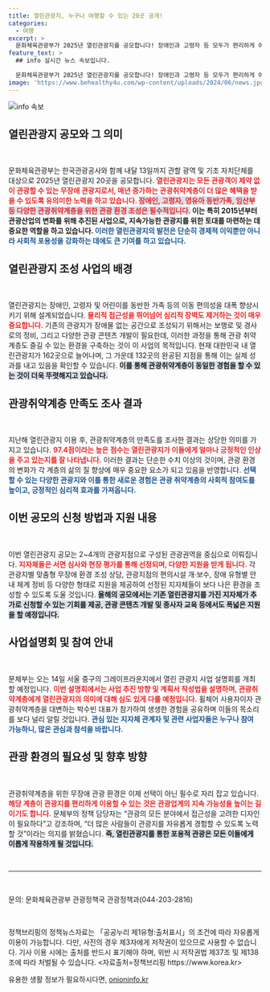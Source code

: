 ```yaml
---
title: 열린관광지, 누구나 여행할 수 있는 20곳 공개!
categories:
  - 여행
excerpt: >
  문화체육관광부가 2025년 열린관광지를 공모합니다! 장애인과 고령자 등 모두가 편리하게 여행할 수 있는 관광지를 찾습니다. 새로운 관광 환경을 만들고, 포용적인 여행 경험을 선사할 기회를 놓치지 마세요!
feature_text: >
  ## info 실시간 뉴스 속보입니다.

  문화체육관광부가 2025년 열린관광지를 공모합니다! 장애인과 고령자 등 모두가 편리하게 여행할 수 있는 관광지를 찾습니다. 새로운 관광 환경을 만들고, 포용적인 여행 경험을 선사할 기회를 놓치지 마세요!
image: 'https://www.behealthy4u.com/wp-content/uploads/2024/06/news.jpg'
---
```


<p><img src="https://www.behealthy4u.com/wp-content/uploads/2024/06/news.jpg" alt="info 속보" /></p>

<h2 data-ke-size="size26">열린관광지 공모와 그 의미</h2>

<p data-ke-size="size16">&nbsp;</p>

<p>문화체육관광부는 한국관광공사와 함께 내달 13일까지 관할 광역 및 기초 자치단체를 대상으로 2025년 열린관광지 20곳을 공모합니다. <b><span style="color: #ee2323;">열린관광지는 모든 관광객이 제약 없이 관광할 수 있는 무장애 관광지로서,<b> 매년 증가하는 관광취약계층이 더 많은 혜택을 받을 수 있도록 유의미한 노력을 하고 있습니다. <b><span style="background-color: #21538527;">장애인, 고령자, 영유아 동반가족, 임산부 등 다양한 관광취약계층을 위한 관광 환경 조성은 필수적입니다.</b></span></b> 이는 특히 2015년부터 관광산업의 변화를 위해 추진된 사업으로, 지속가능한 관광지를 위한 토대를 마련하는 데 중요한 역할을 하고 있습니다. <b><span style="color: #1a5490;">이러한 열린관광지의 발전은 단순히 경제적 이익뿐만 아니라 사회적 포용성을 강화하는 데에도 큰 기여를 하고 있습니다.</b></span></b></p>

<h2 data-ke-size="size26">열린관광지 조성 사업의 배경</h2>

<p data-ke-size="size16">&nbsp;</p>

<p>열린관광지는 장애인, 고령자 및 어린이를 동반한 가족 등의 이동 편의성을 대폭 향상시키기 위해 설계되었습니다. <b><span style="color: #ee2323;">물리적 접근성을 뛰어넘어 심리적 장벽도 제거하는 것이 매우 중요합니다.</b></span></b> 기존의 관광지가 장애물 없는 공간으로 조성되기 위해서는 보행로 및 경사로의 정비, 그리고 다양한 관광 콘텐츠 개발이 필요한데, 이러한 과정을 통해 관광 취약계층도 즐길 수 있는 환경을 구축하는 것이 이 사업의 목적입니다. 현재 대한민국 내 열린관광지가 162곳으로 늘어나며, 그 가운데 132곳의 완공된 지점을 통해 이는 실제 성과를 내고 있음을 확인할 수 있습니다. <b><span style="background-color: #21538527;">이를 통해 관광취약계층이 동일한 경험을 할 수 있는 것이 더욱 뚜렷해지고 있습니다.</b></span></b></p>

<h2 data-ke-size="size26">관광취약계층 만족도 조사 결과</h2>

<p data-ke-size="size16">&nbsp;</p>

<p>지난해 열린관광지 이용 후, 관광취약계층의 만족도를 조사한 결과는 상당한 의미를 가지고 있습니다. <b><span style="color: #ee2323;">97.4점이라는 높은 점수는 열린관광지가 이들에게 얼마나 긍정적인 인상을 주고 있는지를 잘 나타냅니다.</b></span></b> 이러한 결과는 단순한 수치 이상의 것이며, 관광 환경의 변화가 각 계층의 삶의 질 향상에 매우 중요한 요소가 되고 있음을 반영합니다. <b><span style="color: #1a5490;">선택할 수 있는 다양한 관광지와 이를 통한 새로운 경험은 관광 취약계층의 사회적 참여도를 높이고, 긍정적인 심리적 효과를 가져옵니다.</b></span></b> </p>

<h2 data-ke-size="size26">이번 공모의 신청 방법과 지원 내용</h2>

<p data-ke-size="size16">&nbsp;</p>

<p>이번 열린관광지 공모는 2~4개의 관광지점으로 구성된 관광권역을 중심으로 이뤄집니다. <b><span style="color: #ee2323;">지자체들은 서면 심사와 현장 평가를 통해 선정되며, 다양한 지원을 받게 됩니다.</b></span></b> 각 관광지별 맞춤형 무장애 환경 조성 상담, 관광지점의 편의시설 개·보수, 장애 유형별 안내 체계 정비 등 다양한 형태로 지원을 제공하여 선정된 지자체들이 보다 나은 환경을 조성할 수 있도록 도울 것입니다. <b><span style="background-color: #21538527;">올해의 공모에서는 기존 열린관광지를 가진 지자체가 추가로 신청할 수 있는 기회를 제공, 관광 콘텐츠 개발 및 종사자 교육 등에서도 폭넓은 지원을 할 예정입니다.</b></span></b> </p>

<h2 data-ke-size="size26">사업설명회 및 참여 안내</h2>

<p data-ke-size="size16">&nbsp;</p>

<p>문체부는 오는 14일 서울 중구의 그레이프라운지에서 열린 관광지 사업 설명회를 개최할 예정입니다. <b><span style="color: #ee2323;">이번 설명회에서는 사업 추진 방향 및 계획서 작성법을 설명하며, 관광취약계층에게 열린관광지의 의미에 대해 심도 있게 다룰 예정입니다.</b></span></b> 휠체어 사용자이자 관광취약계층을 대변하는 박수빈 대표가 참가하여 생생한 경험을 공유하며 이들의 목소리를 보다 널리 알릴 것입니다. <b><span style="color: #1a5490;">관심 있는 지자체 관계자 및 관련 사업자들은 누구나 참여 가능하니, 많은 관심과 참석을 바랍니다.</b></span></b></p>

<h2 data-ke-size="size26">관광 환경의 필요성 및 향후 방향</h2>

<p data-ke-size="size16">&nbsp;</p>

<p>관광취약계층을 위한 무장애 관광 환경은 이제 선택이 아닌 필수로 자리 잡고 있습니다. <b><span style="color: #ee2323;">해당 계층이 관광지를 편리하게 이용할 수 있는 것은 관광업계의 지속 가능성을 높이는 길이기도 합니다.</b></span></b> 문체부의 정책 담당자는 “관광의 모든 분야에서 접근성을 고려한 디자인이 필요하다”고 강조하며, “더 많은 사람들이 관광지를 자유롭게 경험할 수 있도록 노력할 것”이라는 의지를 밝혔습니다. <b><span style="background-color: #21538527;">즉, 열린관광지를 통한 포용적 관광은 모든 이들에게 이롭게 작용하게 될 것입니다.</b></span></b></p>

<p data-ke-size="size16">&nbsp;</p>

<hr />

<p data-ke-size="size16">&nbsp;</p>

<p>문의: 문화체육관광부 관광정책국 관광정책과(044-203-2816)</p>

<p data-ke-size="size16">&nbsp;</p>

<p>정책브리핑의 정책뉴스자료는 「공공누리 제1유형:출처표시」의 조건에 따라 자유롭게 이용이 가능합니다. 다만, 사진의 경우 제3자에게 저작권이 있으므로 사용할 수 없습니다. 기사 이용 시에는 출처를 반드시 표기해야 하며, 위반 시 저작권법 제37조 및 제138조에 따라 처벌될 수 있습니다. &lt;자료출처=정책브리핑 https://www.korea.kr></p>
유용한 생활 정보가 필요하시다면, <a href="https://onioninfo.kr" rel="dofollow">onioninfo.kr</a>


